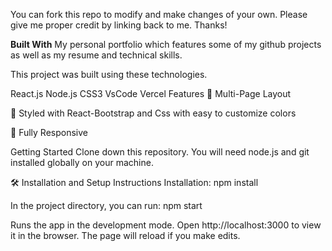 
You can fork this repo to modify and make changes of your own. Please give me proper credit by linking back to me. Thanks!

**Built With**
My personal portfolio which features some of my github projects as well as my resume and technical skills.

This project was built using these technologies.

React.js
Node.js
CSS3
VsCode
Vercel
Features
📖 Multi-Page Layout

🎨 Styled with React-Bootstrap and Css with easy to customize colors

📱 Fully Responsive

Getting Started
Clone down this repository. You will need node.js and git installed globally on your machine.

🛠 Installation and Setup Instructions
Installation: npm install

In the project directory, you can run: npm start

Runs the app in the development mode.
Open http://localhost:3000 to view it in the browser. The page will reload if you make edits.
